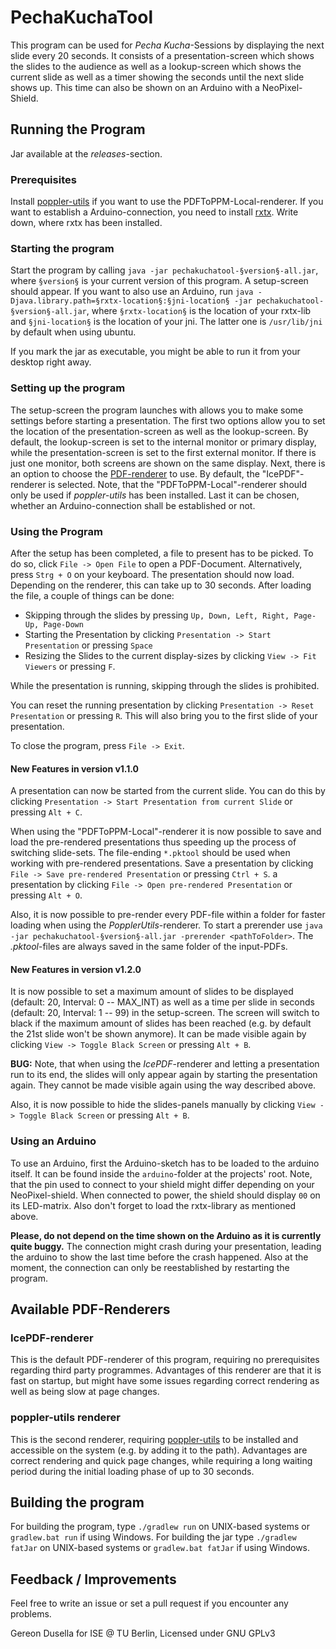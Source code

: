 # PechaKuchaTool

This program can be used for _Pecha Kucha_-Sessions by displaying the next slide every 20 seconds.
It consists of a presentation-screen which shows the slides to the audience as well as a lookup-screen which shows the current slide as well as a timer showing the seconds until the next slide shows up.
This time can also be shown on an Arduino with a NeoPixel-Shield.

## Running the Program

Jar available at the *releases*-section.

### Prerequisites

Install [poppler-utils](https://poppler.freedesktop.org/) if you want to use the PDFToPPM-Local-renderer.
If you want to establish a Arduino-connection, you need to install [rxtx](http://rxtx.qbang.org/wiki/index.php/Download).
Write down, where rxtx has been installed.

### Starting the program

Start the program by calling `java -jar pechakuchatool-§version§-all.jar`, where `§version§` is your current version of this program.
A setup-screen should appear.
If you want to also use an Arduino, run `java -Djava.library.path=§rxtx-location§:§jni-location§ -jar pechakuchatool-§version§-all.jar`, where `§rxtx-location§` is the location of your rxtx-lib and `§jni-location§` is the location of your jni.
The latter one is `/usr/lib/jni` by default when using ubuntu.

If you mark the jar as executable, you might be able to run it from your desktop right away.

### Setting up the program

The setup-screen the program launches with allows you to make some settings before starting a presentation.
The first two options allow you to set the location of the presentation-screen as well as the lookup-screen.
By default, the lookup-screen is set to the internal monitor or primary display, while the presentation-screen is set to the first external monitor. 
If there is just one monitor, both screens are shown on the same display.
Next, there is an option to choose the [PDF-renderer](#renderers) to use.
By default, the "IcePDF"-renderer is selected.
Note, that the "PDFToPPM-Local"-renderer should only be used if _poppler-utils_ has been installed.
Last it can be chosen, whether an Arduino-connection shall be established or not.

### Using the Program

After the setup has been completed, a file to present has to be picked.
To do so, click `File -> Open File` to open a PDF-Document.
Alternatively, press `Strg + O` on your keyboard.
The presentation should now load.
Depending on the renderer, this can take up to 30 seconds.
After loading the file, a couple of things can be done:

+ Skipping through the slides by pressing `Up, Down, Left, Right, Page-Up, Page-Down`
+ Starting the Presentation by clicking `Presentation -> Start Presentation` or pressing `Space`
+ Resizing the Slides to the current display-sizes by clicking `View -> Fit Viewers` or pressing `F`.

While the presentation is running, skipping through the slides is prohibited.
 
You can reset the running presentation by clicking `Presentation -> Reset Presentation` or pressing `R`.
This will also bring you to the first slide of your presentation.

To close the program, press `File -> Exit`.

#### New Features in version v1.1.0

A presentation can now be started from the current slide. You can do this by clicking `Presentation -> Start Presentation from current Slide` or pressing `Alt + C`.

When using the "PDFToPPM-Local"-renderer it is now possible to save and load the pre-rendered presentations thus speeding up the process of switching slide-sets. The file-ending `*.pktool` should be used when working with pre-rendered presentations. 
Save a presentation by clicking `File -> Save pre-rendered Presentation` or pressing `Ctrl + S`.
a presentation by clicking `File -> Open pre-rendered Presentation` or pressing `Alt + O`.

Also, it is now possible to pre-render every PDF-file within a folder for faster loading when using the *PopplerUtils*-renderer.
To start a prerender use `java -jar pechakuchatool-§version§-all.jar -prerender <pathToFolder>`.
The *.pktool*-files are always saved in the same folder of the input-PDFs.

#### New Features in version v1.2.0

It is now possible to set a maximum amount of slides to be displayed (default: 20, Interval: 0 -- MAX_INT) as well as a time per slide in seconds (default: 20, Interval: 1 -- 99) in the setup-screen.
The screen will switch to black if the maximum amount of slides has been reached (e.g. by default the 21st slide won't be shown anymore).
 It can be made visible again by clicking `View -> Toggle Black Screen` or pressing `Alt + B`. 
 
 **BUG:** Note, that when using the *IcePDF*-renderer and letting a presentation run to its end, the slides will only appear again by starting the presentation again. They cannot be made visible again using the way described above.

Also, it is now possible to hide the slides-panels manually by clicking `View -> Toggle Black Screen` or pressing `Alt + B`. 

### Using an Arduino

To use an Arduino, first the Arduino-sketch has to be loaded to the arduino itself.
It can be found inside the `arduino`-folder at the projects' root.
Note, that the pin used to connect to your shield might differ depending on your NeoPixel-shield.
When connected to power, the shield should display `00` on its LED-matrix.
Also don't forget to load the rxtx-library as mentioned above.

**Please, do not depend on the time shown on the Arduino as it is currently quite buggy.** 
The connection might crash during your presentation, leading the arduino to show the last time before the crash happened.
Also at the moment, the connection can only be reestablished by restarting the program.

## <a name="renderers"></a>Available PDF-Renderers

### IcePDF-renderer

This is the default PDF-renderer of this program, requiring no prerequisites regarding third party programmes.
Advantages of this renderer are that it is fast on startup, but might have some issues regarding correct rendering as well as being slow at page changes.

### poppler-utils renderer

This is the second renderer, requiring [poppler-utils](https://poppler.freedesktop.org/) to be installed and accessible on the system (e.g. by adding it to the path).
Advantages are correct rendering and quick page changes, while requiring a long waiting period during the initial loading phase of up to 30 seconds.

## Building the program

For building the program, type `./gradlew run` on UNIX-based systems or `gradlew.bat run` if using Windows.
For building the jar type `./gradlew fatJar` on UNIX-based systems or `gradlew.bat fatJar` if using Windows.


## Feedback / Improvements

Feel free to write an issue or set a pull request if you encounter any problems.


Gereon Dusella for ISE @ TU Berlin, Licensed under GNU GPLv3